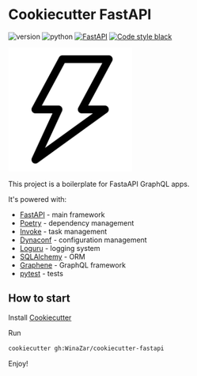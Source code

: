 # Cookiecutter FastAPI

![version](https://img.shields.io/badge/version-0.1.4-blue) ![python](https://img.shields.io/badge/python-3.9-blue) [![FastAPI](https://img.shields.io/badge/fastapi-0.65.0-brightgreen)](https://github.com/tiangolo/fastapi) [![Code style black](https://img.shields.io/badge/code%20style-black-black)](https://github.com/psf/black)

<img src='./images/logo.png' width=250 height=250>

This project is a boilerplate for FastaAPI GraphQL apps.

It's powered with:

- [FastAPI](https://github.com/tiangolo/fastapi) - main framework
- [Poetry](https://github.com/python-poetry/poetry) - dependency management
- [Invoke](https://github.com/pyinvoke/invoke) - task management
- [Dynaconf](https://github.com/rochacbruno/dynaconf) - configuration management
- [Loguru](https://github.com/Delgan/loguru) - logging system
- [SQLAlchemy](https://github.com/sqlalchemy/sqlalchemy) - ORM
- [Graphene](https://github.com/graphql-python/graphene) - GraphQL framework
- [pytest](https://github.com/pytest-dev/pytest) - tests


## How to start

Install [Cookiecutter](https://github.com/cookiecutter/cookiecutter)

Run

```sh
cookiecutter gh:WinaZar/cookiecutter-fastapi
```

Enjoy!
